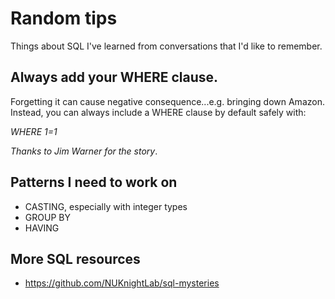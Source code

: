 # Random tips 
Things about SQL I've learned from conversations that I'd like to remember. 

## Always add your WHERE clause.   
Forgetting it can cause negative consequence...e.g. bringing down Amazon. Instead, you can always include a WHERE clause by default safely with: 

*WHERE 1=1*

_Thanks to Jim Warner for the story_. 

## Patterns I need to work on 
- CASTING, especially with integer types 
- GROUP BY 
- HAVING 

## More SQL resources
- https://github.com/NUKnightLab/sql-mysteries 
